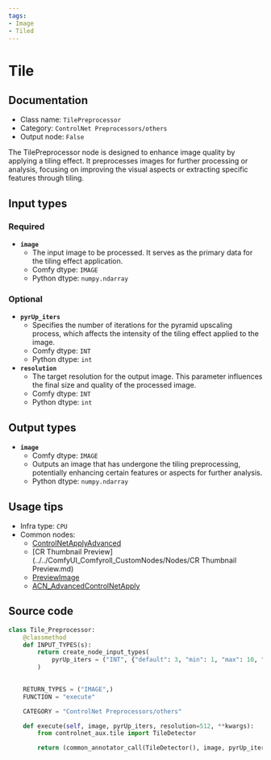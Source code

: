 ```yaml
---
tags:
- Image
- Tiled
---
```


# Tile
## Documentation
- Class name: `TilePreprocessor`
- Category: `ControlNet Preprocessors/others`
- Output node: `False`

The TilePreprocessor node is designed to enhance image quality by applying a tiling effect. It preprocesses images for further processing or analysis, focusing on improving the visual aspects or extracting specific features through tiling.
## Input types
### Required
- **`image`**
    - The input image to be processed. It serves as the primary data for the tiling effect application.
    - Comfy dtype: `IMAGE`
    - Python dtype: `numpy.ndarray`
### Optional
- **`pyrUp_iters`**
    - Specifies the number of iterations for the pyramid upscaling process, which affects the intensity of the tiling effect applied to the image.
    - Comfy dtype: `INT`
    - Python dtype: `int`
- **`resolution`**
    - The target resolution for the output image. This parameter influences the final size and quality of the processed image.
    - Comfy dtype: `INT`
    - Python dtype: `int`
## Output types
- **`image`**
    - Comfy dtype: `IMAGE`
    - Outputs an image that has undergone the tiling preprocessing, potentially enhancing certain features or aspects for further analysis.
    - Python dtype: `numpy.ndarray`
## Usage tips
- Infra type: `CPU`
- Common nodes:
    - [ControlNetApplyAdvanced](../../Comfy/Nodes/ControlNetApplyAdvanced.md)
    - [CR Thumbnail Preview](../../ComfyUI_Comfyroll_CustomNodes/Nodes/CR Thumbnail Preview.md)
    - [PreviewImage](../../Comfy/Nodes/PreviewImage.md)
    - [ACN_AdvancedControlNetApply](../../ComfyUI-Advanced-ControlNet/Nodes/ACN_AdvancedControlNetApply.md)



## Source code
```python
class Tile_Preprocessor:
    @classmethod
    def INPUT_TYPES(s):
        return create_node_input_types(
            pyrUp_iters = ("INT", {"default": 3, "min": 1, "max": 10, "step": 1})
        )
        

    RETURN_TYPES = ("IMAGE",)
    FUNCTION = "execute"

    CATEGORY = "ControlNet Preprocessors/others"

    def execute(self, image, pyrUp_iters, resolution=512, **kwargs):
        from controlnet_aux.tile import TileDetector

        return (common_annotator_call(TileDetector(), image, pyrUp_iters=pyrUp_iters, resolution=resolution),)

```
